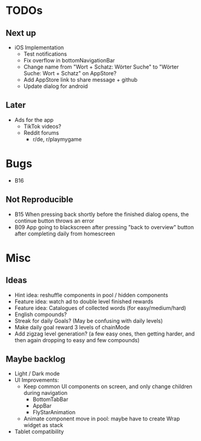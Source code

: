 # TODOs    
## Next up

- iOS Implementation
  - Test notifications
  - Fix overflow in bottomNavigationBar
  - Change name from "Wort + Schatz: Wörter Suche" to "Wörter Suche: Wort + Schatz" on AppStore?
  - Add AppStore link to share message + github
  - Update dialog for android

## Later
- Ads for the app
  - TikTok videos?
  - Reddit forums
    - r/de, r/playmygame
#

# Bugs
- B16 

## Not Reproducible
- B15 When pressing back shortly before the finished dialog opens, the continue button throws an error
- B09 App going to blackscreen after pressing "back to overview" button after completing daily from homescreen


# Misc
## Ideas
- Hint idea: reshuffle components in pool / hidden components
- Feature idea: watch ad to double level finished rewards
- Feature idea: Catalogues of collected words (for easy/medium/hard)
- English compounds?
- Streak for daily Goals? (May be confusing with daily levels)
- Make daily goal reward 3 levels of chainMode 
- Add zigzag level generation? (a few easy ones, then getting harder, and then again dropping to easy and few compounds)



## Maybe backlog
- Light / Dark mode
- UI Improvements:
  - Keep common UI components on screen, and only change children during navigation
    - BottomTabBar
    - AppBar
    - FlyStarAnimation
  - Animate component move in pool: maybe have to create Wrap widget as stack
- Tablet compatibility

